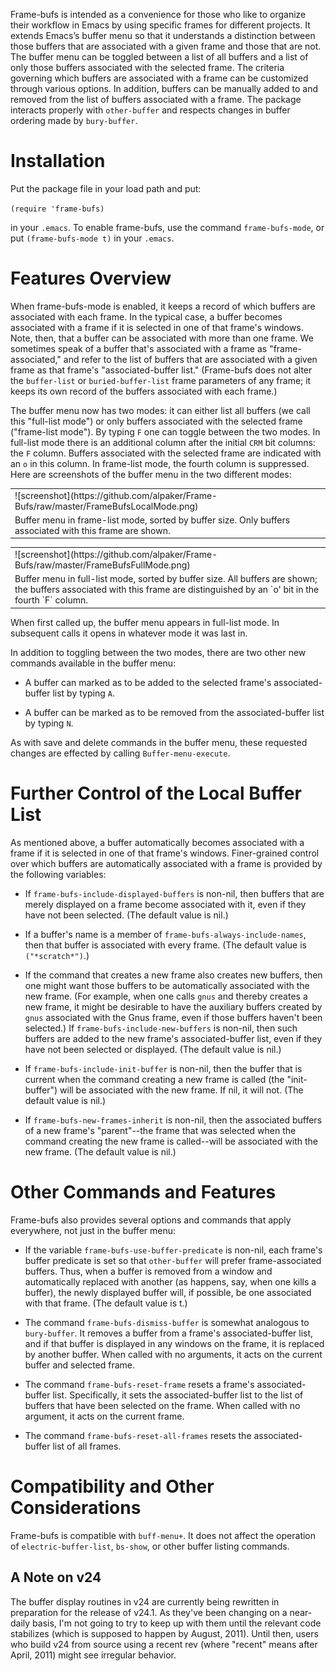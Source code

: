 Frame-bufs is intended as a convenience for those who like to organize their
workflow in Emacs by using specific frames for different projects. It extends
Emacs’s buffer menu so that it understands a distinction between those
buffers that are associated with a given frame and those that are not. The
buffer menu can be toggled between a list of all buffers and a list of only
those buffers associated with the selected frame. The criteria governing
which buffers are associated with a frame can be customized through various
options.  In addition, buffers can be manually added to and removed from the
list of buffers associated with a frame. The package interacts properly with
`other-buffer` and respects changes in buffer ordering made by
`bury-buffer`.

Installation
============

Put the package file in your load path and put:

  `(require 'frame-bufs)`

in your `.emacs`.  To enable frame-bufs, use the command
`frame-bufs-mode`, or put `(frame-bufs-mode t)` in your `.emacs`.

Features Overview
=================

When frame-bufs-mode is enabled, it keeps a record of which buffers are
associated with each frame.  In the typical case, a buffer becomes associated
with a frame if it is selected in one of that frame's windows.  Note, then,
that a buffer can be associated with more than one frame.  We sometimes speak
of a buffer that's associated with a frame as "frame-associated," and refer
to the list of buffers that are associated with a given frame as that frame's
"associated-buffer list."  (Frame-bufs does not alter the `buffer-list` or
`buried-buffer-list` frame parameters of any frame; it keeps its own record
of the buffers associated with each frame.)
  
The buffer menu now has two modes:  it can either list all buffers (we call
this "full-list mode") or only buffers associated with the selected frame
("frame-list mode").  By typing `F` one can toggle between the two modes.  In
full-list mode there is an additional column after the initial `CRM` bit
columns: the `F` column.  Buffers associated with the selected frame are
indicated with an `o` in this column.  In frame-list mode, the fourth column
is suppressed.  Here are screenshots of the buffer menu in the two different
modes:

<table>
<tr>
<td>
![screenshot](https://github.com/alpaker/Frame-Bufs/raw/master/FrameBufsLocalMode.png)
</td>
</tr>

<tr> 
<td> Buffer menu in frame-list mode, sorted by buffer size.  Only
buffers associated with this frame are shown.
</td>
</tr>
</table>


<table>
<tr>
<td>
![screenshot](https://github.com/alpaker/Frame-Bufs/raw/master/FrameBufsFullMode.png)
</td>
</tr>

<tr> 
<td>
 Buffer menu in full-list mode, sorted by buffer size.  All buffers are shown; the buffers associated with this frame are distinguished by an `o' bit in the fourth `F` column.
</td>
</tr>
</table>

When first called up, the buffer menu appears in full-list mode.  In
subsequent calls it opens in whatever mode it was last in.

In addition to toggling between the two modes, there are two other new
commands available in the buffer menu:

* A buffer can marked as to be added to the selected frame's
  associated-buffer list by typing `A`.

* A buffer can be marked as to be removed from the associated-buffer list by
  typing `N`.

As with save and delete commands in the buffer menu, these requested changes
are effected by calling `Buffer-menu-execute`.

Further Control of the Local Buffer List
========================================

As mentioned above, a buffer automatically becomes associated with a frame if
it is selected in one of that frame's windows.  Finer-grained control over
which buffers are automatically associated with a frame is provided by the
following variables:

* If `frame-bufs-include-displayed-buffers` is non-nil, then buffers that
  are merely displayed on a frame become associated with it, even if they
  have not been selected.  (The default value is nil.)

* If a buffer's name is a member of `frame-bufs-always-include-names`, then
  that buffer is associated with every frame.  (The default value is
  `("*scratch*")`.)

* If the command that creates a new frame also creates new buffers, then one
  might want those buffers to be automatically associated with the new
  frame.  (For example, when one calls `gnus` and thereby creates a new
  frame, it might be desirable to have the auxiliary buffers created by
  `gnus` associated with the Gnus frame, even if those buffers haven't been
  selected.)  If `frame-bufs-include-new-buffers` is non-nil, then such
  buffers are added to the new frame's associated-buffer list, even if they
  have not been selected or displayed.  (The default value is nil.)

* If `frame-bufs-include-init-buffer` is non-nil, then the buffer that is
  current when the command creating a new frame is called (the "init-buffer")
  will be associated with the new frame.  If nil, it will not.  (The default
  value is nil.)

* If `frame-bufs-new-frames-inherit` is non-nil, then the associated
  buffers of a new frame's "parent"--the frame that was selected when the
  command creating the new frame is called--will be associated with the new
  frame.  (The default value is nil.)

Other Commands and Features
===========================

Frame-bufs also provides several options and commands that apply everywhere,
not just in the buffer menu:

* If the variable `frame-bufs-use-buffer-predicate` is non-nil, each frame's
  buffer predicate is set so that `other-buffer` will prefer frame-associated
  buffers.  Thus, when a buffer is removed from a window and automatically
  replaced with another (as happens, say, when one kills a buffer), the newly
  displayed buffer will, if possible, be one associated with that
  frame.  (The default value is t.)

* The command `frame-bufs-dismiss-buffer` is somewhat analogous to
  `bury-buffer`.  It removes a buffer from a frame's associated-buffer list,
  and if that buffer is displayed in any windows on the frame, it is replaced
  by another buffer.  When called with no arguments, it acts on the current
  buffer and selected frame.

* The command `frame-bufs-reset-frame` resets a frame's associated-buffer
  list.  Specifically, it sets the associated-buffer list to the list of
  buffers that have been selected on the frame.  When called with no
  argument, it acts on the current frame.

* The command `frame-bufs-reset-all-frames` resets the associated-buffer list
  of all frames.

Compatibility and Other Considerations
======================================

Frame-bufs is compatible with `buff-menu+`.  It does not affect the
operation of `electric-buffer-list`, `bs-show`, or other buffer listing
commands.

A Note on v24
-------------

The buffer display routines in v24 are currently being rewritten in
preparation for the release of v24.1. As they've been changing on a
near-daily basis, I'm not going to try to keep up with them until the
relevant code stabilizes (which is supposed to happen by August,
2011).  Until then, users who build v24 from source using a recent rev (where
"recent" means after April, 2011) might see irregular behavior.
